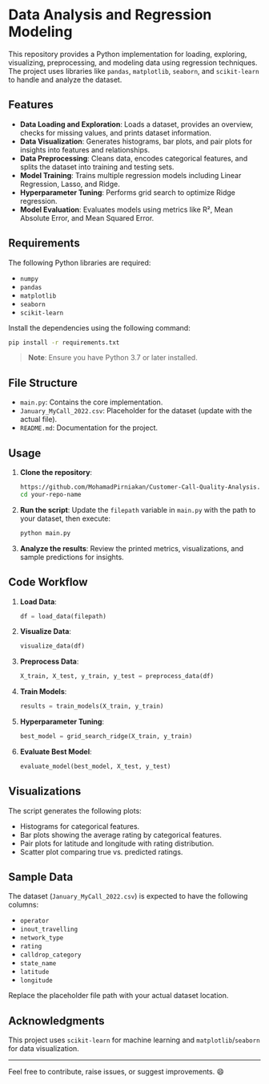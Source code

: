 # Data Analysis and Regression Modeling

This repository provides a Python implementation for loading, exploring, visualizing, preprocessing, and modeling data using regression techniques. The project uses libraries like `pandas`, `matplotlib`, `seaborn`, and `scikit-learn` to handle and analyze the dataset.

## Features

- **Data Loading and Exploration**: Loads a dataset, provides an overview, checks for missing values, and prints dataset information.
- **Data Visualization**: Generates histograms, bar plots, and pair plots for insights into features and relationships.
- **Data Preprocessing**: Cleans data, encodes categorical features, and splits the dataset into training and testing sets.
- **Model Training**: Trains multiple regression models including Linear Regression, Lasso, and Ridge.
- **Hyperparameter Tuning**: Performs grid search to optimize Ridge regression.
- **Model Evaluation**: Evaluates models using metrics like R², Mean Absolute Error, and Mean Squared Error.

## Requirements

The following Python libraries are required:

- `numpy`
- `pandas`
- `matplotlib`
- `seaborn`
- `scikit-learn`

Install the dependencies using the following command:

```bash
pip install -r requirements.txt
```

> **Note**: Ensure you have Python 3.7 or later installed.

## File Structure

- `main.py`: Contains the core implementation.
- `January_MyCall_2022.csv`: Placeholder for the dataset (update with the actual file).
- `README.md`: Documentation for the project.

## Usage

1. **Clone the repository**:
   ```bash
   https://github.com/MohamadPirniakan/Customer-Call-Quality-Analysis.git
   cd your-repo-name
   ```

2. **Run the script**:
   Update the `filepath` variable in `main.py` with the path to your dataset, then execute:

   ```bash
   python main.py
   ```

3. **Analyze the results**:
   Review the printed metrics, visualizations, and sample predictions for insights.

## Code Workflow

1. **Load Data**:
   ```python
   df = load_data(filepath)
   ```

2. **Visualize Data**:
   ```python
   visualize_data(df)
   ```

3. **Preprocess Data**:
   ```python
   X_train, X_test, y_train, y_test = preprocess_data(df)
   ```

4. **Train Models**:
   ```python
   results = train_models(X_train, y_train)
   ```

5. **Hyperparameter Tuning**:
   ```python
   best_model = grid_search_ridge(X_train, y_train)
   ```

6. **Evaluate Best Model**:
   ```python
   evaluate_model(best_model, X_test, y_test)
   ```

## Visualizations

The script generates the following plots:

- Histograms for categorical features.
- Bar plots showing the average rating by categorical features.
- Pair plots for latitude and longitude with rating distribution.
- Scatter plot comparing true vs. predicted ratings.

## Sample Data

The dataset (`January_MyCall_2022.csv`) is expected to have the following columns:

- `operator`
- `inout_travelling`
- `network_type`
- `rating`
- `calldrop_category`
- `state_name`
- `latitude`
- `longitude`

Replace the placeholder file path with your actual dataset location.

## Acknowledgments

This project uses `scikit-learn` for machine learning and `matplotlib`/`seaborn` for data visualization.

---

Feel free to contribute, raise issues, or suggest improvements. 😄

